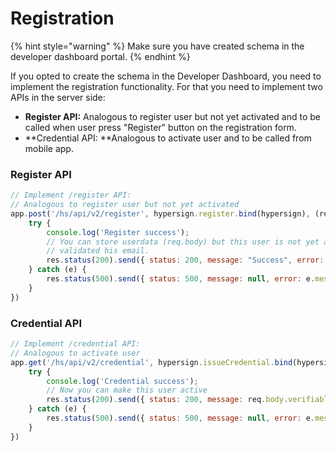 # Registration

{% hint style="warning" %}
Make sure you have created schema in the developer dashboard portal.
{% endhint %}

If you opted to create the schema in the Developer Dashboard, you need to implement the registration functionality. For that you need to implement two APIs in the server side:

* **Register API:**  Analogous to register user but not yet activated and to be called when user press "Register" button on the registration form.
* **Credential API: **Analogous to activate user and to be called from mobile app.

### Register API

```javascript
// Implement /register API: 
// Analogous to register user but not yet activated
app.post('/hs/api/v2/register', hypersign.register.bind(hypersign), (req, res) => {
    try {
        console.log('Register success');
        // You can store userdata (req.body) but this user is not yet activated since he has not 
        // validated his email.
        res.status(200).send({ status: 200, message: "Success", error: null });
    } catch (e) {
        res.status(500).send({ status: 500, message: null, error: e.message });
    }
})
```

### Credential API

```javascript
// Implement /credential API: 
// Analogous to activate user
app.get('/hs/api/v2/credential', hypersign.issueCredential.bind(hypersign), (req, res) => {
    try {
        console.log('Credential success');
        // Now you can make this user active
        res.status(200).send({ status: 200, message: req.body.verifiableCredential, error: null });
    } catch (e) {
        res.status(500).send({ status: 500, message: null, error: e.message });
    }
})
```
